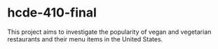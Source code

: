 # hcde-410-final

This project aims to investigate the popularity of vegan and vegetarian restaurants and their menu items in the United States.
